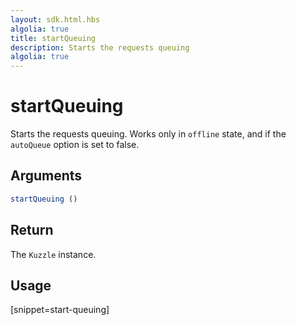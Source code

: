 ```yaml
---
layout: sdk.html.hbs
algolia: true
title: startQueuing
description: Starts the requests queuing
algolia: true
---
```


# startQueuing

Starts the requests queuing.
Works only in `offline` state, and if the `autoQueue` option is set to false.

## Arguments

```javascript
startQueuing ()
```

## Return

The `Kuzzle` instance.

## Usage

[snippet=start-queuing]
